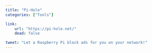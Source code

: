 ```yaml
---
title: "Pi-Hole"
categories: ["Tools"]

link:
    url: "https://pi-hole.net/"
    dead: false

tweet: "Let a Raspberry Pi block ads for you on your network!"
---
```

